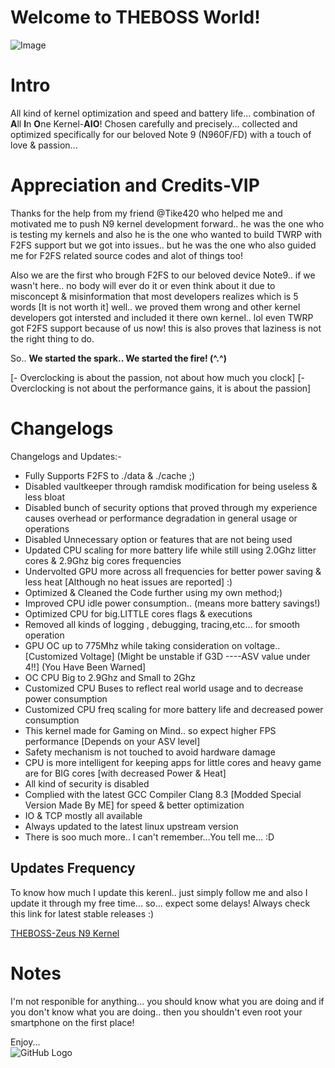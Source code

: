 # Welcome to THEBOSS World!
![Image](https://i.imgur.com/3gjJHgQ.png)


# Intro
All kind of kernel optimization and speed and battery life... combination of **A**ll **I**n **O**ne Kernel-**AIO**! Chosen carefully and precisely... collected and optimized specifically for our beloved Note 9 (N960F/FD) with a touch of love & passion... 

# Appreciation and Credits-VIP
Thanks for the help from my friend @Tike420 who helped me and motivated me to push N9 kernel development forward.. he was the one who is testing my kernels and also he is the one who wanted to build TWRP with F2FS support but we got into issues.. but he was the one who also guided me for F2FS related source codes and alot of things too! 

Also we are the first who brough F2FS to our beloved device Note9.. if we wasn't here.. no body will ever do it or even think about it due to misconcept & misinformation that most developers realizes which is 5 words [It is not worth it] well.. we proved them wrong and other kernel developers got intersted and included it there own kernel.. lol even TWRP got F2FS support because of us now! this is also proves that laziness is not the right thing to do.

So.. **We started the spark.. We started the fire! (^.^)**


[- Overclocking is about the passion, not about how much you clock]
[- Overclocking is not about the performance gains, it is about the passion]


# Changelogs
Changelogs and Updates:-
- Fully Supports F2FS to ./data & ./cache ;)
- Disabled vaultkeeper through ramdisk modification for being useless & less bloat
- Disabled bunch of security options that proved through my experience causes overhead or performance degradation in general usage or operations
- Disabled Unnecessary option or features that are not being used
- Updated CPU scaling for more battery life while still using 2.0Ghz litter cores & 2.9Ghz big cores frequencies
- Undervolted GPU more across all frequencies for better power saving & less heat [Although no heat issues are reported] :)
- Optimized & Cleaned the Code further using my own method;)
- Improved CPU idle power consumption.. (means more battery savings!)
- Optimized CPU for big.LITTLE cores flags & executions
- Removed all kinds of logging , debugging, tracing,etc... for smooth operation
- GPU OC up to 775Mhz while taking consideration on voltage.. [Customized Voltage] (Might be unstable if G3D ----ASV value under 4!!] (You Have Been Warned]
- OC CPU Big to 2.9Ghz and Small to 2Ghz
- Customized CPU Buses to reflect real world usage and to decrease power consumption
- Customized CPU freq scaling for more battery life and decreased power consumption
- This kernel made for Gaming on Mind.. so expect higher FPS performance [Depends on your ASV level]
- Safety mechanism is not touched to avoid hardware damage
- CPU is more intelligent for keeping apps for little cores and heavy game are for BIG cores [with decreased Power & Heat]
- All kind of security is disabled
- Complied with the latest GCC Compiler Clang 8.3 [Modded Special Version Made By ME] for speed & better optimization
- IO & TCP mostly all available
- Always updated to the latest linux upstream version
- There is soo much more.. I can't remember...You tell me... :D


## Updates Frequency
To know how much I update this kerenl.. just simply follow me and also I update it through my free time... so... expect some delays!
Always check this link for latest stable releases :)

[THEBOSS-Zeus N9 Kernel](https://github.com/THEBOSS619/Note9-Zeus-Oreo8.1/releases)


# Notes
I'm not responible for anything... you should know what you are doing and if you don't know what you are doing.. then you shouldn't even root your smartphone on the first place!

Enjoy...                                                                                                                               
![GitHub Logo](https://i.imgur.com/x4nBqVy.jpg)
